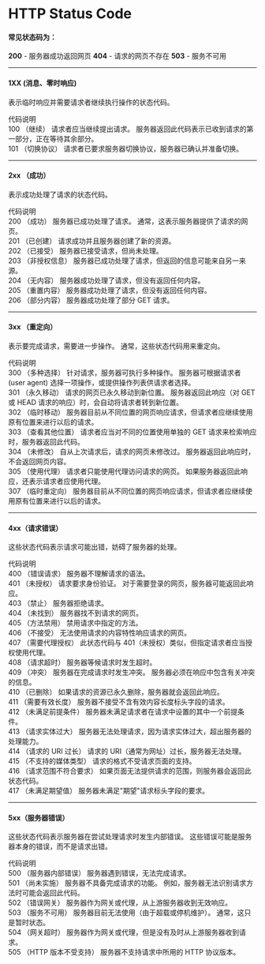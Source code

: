 # HTTP Status Code

#### 常见状态码为：
**200** - 服务器成功返回网页 **404** - 请求的网页不存在 **503** - 服务不可用

---

#### 1XX (消息、零时响应)  
表示临时响应并需要请求者继续执行操作的状态代码。

代码说明    
100 （继续） 请求者应当继续提出请求。 服务器返回此代码表示已收到请求的第一部分，正在等待其余部分。  
101 （切换协议） 请求者已要求服务器切换协议，服务器已确认并准备切换。

---

#### 2xx （成功）  
表示成功处理了请求的状态代码。

代码说明    
200 （成功） 服务器已成功处理了请求。 通常，这表示服务器提供了请求的网页。  
201 （已创建） 请求成功并且服务器创建了新的资源。  
202 （已接受） 服务器已接受请求，但尚未处理。   
203 （非授权信息） 服务器已成功处理了请求，但返回的信息可能来自另一来源。  
204 （无内容） 服务器成功处理了请求，但没有返回任何内容。  
205 （重置内容） 服务器成功处理了请求，但没有返回任何内容。    
206 （部分内容） 服务器成功处理了部分 GET 请求。  

---

#### 3xx （重定向）
表示要完成请求，需要进一步操作。 通常，这些状态代码用来重定向。

代码说明    
300 （多种选择） 针对请求，服务器可执行多种操作。 服务器可根据请求者 (user agent) 选择一项操作，或提供操作列表供请求者选择。  
301 （永久移动） 请求的网页已永久移动到新位置。 服务器返回此响应（对 GET 或 HEAD 请求的响应）时，会自动将请求者转到新位置。  
302 （临时移动） 服务器目前从不同位置的网页响应请求，但请求者应继续使用原有位置来进行以后的请求。  
303 （查看其他位置） 请求者应当对不同的位置使用单独的 GET 请求来检索响应时，服务器返回此代码。  
304 （未修改） 自从上次请求后，请求的网页未修改过。 服务器返回此响应时，不会返回网页内容。  
305 （使用代理） 请求者只能使用代理访问请求的网页。 如果服务器返回此响应，还表示请求者应使用代理。  
307 （临时重定向） 服务器目前从不同位置的网页响应请求，但请求者应继续使用原有位置来进行以后的请求。  

---


#### 4xx（请求错误）
这些状态代码表示请求可能出错，妨碍了服务器的处理。

代码说明    
400 （错误请求） 服务器不理解请求的语法。   
401 （未授权） 请求要求身份验证。 对于需要登录的网页，服务器可能返回此响应。   
403 （禁止） 服务器拒绝请求。  
404 （未找到） 服务器找不到请求的网页。  
405 （方法禁用） 禁用请求中指定的方法。  
406 （不接受） 无法使用请求的内容特性响应请求的网页。  
407 （需要代理授权） 此状态代码与 401（未授权）类似，但指定请求者应当授权使用代理。  
408 （请求超时） 服务器等候请求时发生超时。  
409 （冲突） 服务器在完成请求时发生冲突。 服务器必须在响应中包含有关冲突的信息。  
410 （已删除） 如果请求的资源已永久删除，服务器就会返回此响应。  
411 （需要有效长度） 服务器不接受不含有效内容长度标头字段的请求。  
412 （未满足前提条件） 服务器未满足请求者在请求中设置的其中一个前提条件。  
413 （请求实体过大） 服务器无法处理请求，因为请求实体过大，超出服务器的处理能力。  
414 （请求的 URI 过长） 请求的 URI（通常为网址）过长，服务器无法处理。  
415 （不支持的媒体类型） 请求的格式不受请求页面的支持。  
416 （请求范围不符合要求） 如果页面无法提供请求的范围，则服务器会返回此状态代码。  
417 （未满足期望值） 服务器未满足"期望"请求标头字段的要求。   

---


#### 5xx（服务器错误）
这些状态代码表示服务器在尝试处理请求时发生内部错误。 这些错误可能是服务器本身的错误，而不是请求出错。

代码说明    
500 （服务器内部错误） 服务器遇到错误，无法完成请求。  
501 （尚未实施） 服务器不具备完成请求的功能。 例如，服务器无法识别请求方法时可能会返回此代码。  
502 （错误网关） 服务器作为网关或代理，从上游服务器收到无效响应。  
503 （服务不可用） 服务器目前无法使用（由于超载或停机维护）。 通常，这只是暂时状态。  
504 （网关超时） 服务器作为网关或代理，但是没有及时从上游服务器收到请求。  
505 （HTTP 版本不受支持） 服务器不支持请求中所用的 HTTP 协议版本。  
